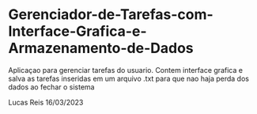 # Gerenciador-de-Tarefas-com-Interface-Grafica-e-Armazenamento-de-Dados
Aplicaçao para gerenciar tarefas do usuario.
Contem interface grafica e salva as tarefas inseridas em um arquivo .txt para que nao haja perda dos dados ao fechar o sistema


Lucas Reis    16/03/2023
